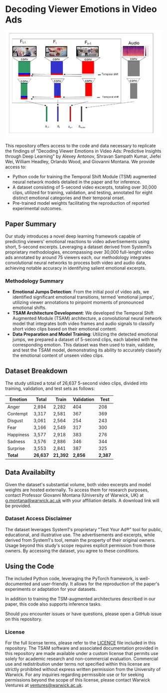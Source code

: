 # Decoding Viewer Emotions in Video Ads
![TSAM Architecture](TSAM.png)

This repository offers access to the code and data necessary to replicate the findings of "Decoding Viewer Emotions in Video Ads: Predictive Insights through Deep Learning" by Alexey Antonov, Shravan Sampath Kumar, Jiefei Wei, William Headley, Orlando Wood, and Giovanni Montana. We provide access to:

- Python code for training the Temporal Shift Module (TSM) augmented neural network models detailed in the paper and for inference. 
- A dataset consisting of 5-second video excerpts, totaling over 30,000 clips, utilized for training, validation, and testing, annotated for eight distinct emotional categories and their temporal onset.
- Pre-trained model weights facilitating the reproduction of reported experimental outcomes.

## Paper Summary

Our study introduces a novel deep learning framework capable of predicting viewers' emotional reactions to video advertisements using short, 5-second excerpts. Leveraging a dataset derived from System1’s proprietary methodologies, encompassing over 30,000 full-lenght video ads annotated by around 75 viewers each, our methodology integrates convolutional neural networks to process both video and audio data, achieving notable accuracy in identifying salient emotional excerpts.

### Methodology Summary

- **Emotional Jumps Detection**: From the initial pool of video ads, we identified significant emotional transitions, termed 'emotional jumps', utilizing viewer annotations to pinpoint moments of pronounced emotional shifts.
- **TSAM Architecture Development**: We developed the Temporal Shift Augmented Module (TSAM) architecture, a convolutional neural network model that integrates both video frames and audio signals to classify short video clips based on their emotional content.
- **Data Preparation and Model Training**: Utilizing the detected emotional jumps, we prepared a dataset of 5-second clips, each labeled with the corresponding emotion. This dataset was then used to train, validate, and test the TSAM model, demonstrating its ability to accurately classify the emotional content of unseen video clips.

## Dataset Breakdown 

The study utilized a total of 26,637 5-second video clips, divided into training, validation, and test sets as follows:

| Emotion    | Total | Train | Validation | Test |
|------------|-------|-------|------------|------|
| Anger      | 2,894 | 2,282 | 404        | 208  |
| Contempt   | 3,317 | 2,581 | 367        | 369  |
| Disgust    | 3,061 | 2,564 | 254        | 243  |
| Fear       | 3,166 | 2,549 | 317        | 300  |
| Happiness  | 3,577 | 2,918 | 383        | 276  |
| Sadness    | 3,576 | 2,886 | 346        | 344  |
| Surprise   | 3,553 | 2,841 | 387        | 325  |
| **Total**  | **26,637** | **21,392** | **2,856** | **2,387** |


## Data Availabilty  

Given the dataset's substantial volume, both video excerpts and model weights are hosted externally. To access them for research purposes, contact Professor Giovanni Montana (University of Warwick, UK) at g.montana@warwick.ac.uk with your affiliation details. A download link will be provided.

### Dataset Access Disclaimer

The dataset leverages System1's proprietary "Test Your Ad®" tool for public, educational, and illustrative use. The advertisements and excerpts, while derived from System1's tool, remain the property of their original owners. Usage beyond this study's scope requires explicit permission from those owners. By accessing the dataset, you agree to these conditions.

## Using the Code

The included Python code, leveraging the PyTorch framework, is well-documented and user-friendly. It allows for the reproduction of the paper's experiments or adaptation for your datasets.

In addition to training the TSM-augmented architectures described in our paper, this code also supports inference tasks.

Should you encounter issues or have questions, please open a GitHub issue on this repository.

### License

For the full license terms, please refer to the [LICENCE](LICENCE) file included in this repository. The TSAM software and associated documentation provided in this repository are made available under a custom license that permits use solely for academic research and non-commercial evaluation. Commercial use and redistribution under terms not specified within this license are strictly prohibited without express written permission from the University of Warwick. For any inquiries regarding permissible use or for seeking permissions beyond the scope of this license, please contact Warwick Ventures at ventures@warwick.ac.uk.


